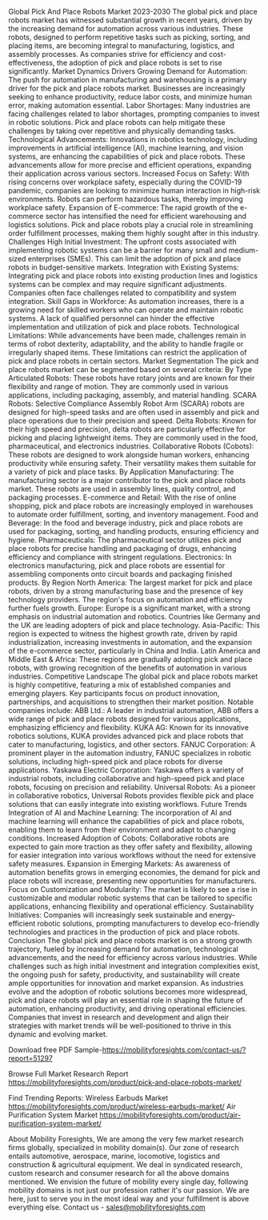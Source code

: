Global Pick And Place Robots Market 2023-2030
The global pick and place robots market has witnessed substantial growth in recent years, driven by the increasing demand for automation across various industries. These robots, designed to perform repetitive tasks such as picking, sorting, and placing items, are becoming integral to manufacturing, logistics, and assembly processes. As companies strive for efficiency and cost-effectiveness, the adoption of pick and place robots is set to rise significantly.
Market Dynamics
Drivers
Growing Demand for Automation: The push for automation in manufacturing and warehousing is a primary driver for the pick and place robots market. Businesses are increasingly seeking to enhance productivity, reduce labor costs, and minimize human error, making automation essential.
Labor Shortages: Many industries are facing challenges related to labor shortages, prompting companies to invest in robotic solutions. Pick and place robots can help mitigate these challenges by taking over repetitive and physically demanding tasks.
Technological Advancements: Innovations in robotics technology, including improvements in artificial intelligence (AI), machine learning, and vision systems, are enhancing the capabilities of pick and place robots. These advancements allow for more precise and efficient operations, expanding their application across various sectors.
Increased Focus on Safety: With rising concerns over workplace safety, especially during the COVID-19 pandemic, companies are looking to minimize human interaction in high-risk environments. Robots can perform hazardous tasks, thereby improving workplace safety.
Expansion of E-commerce: The rapid growth of the e-commerce sector has intensified the need for efficient warehousing and logistics solutions. Pick and place robots play a crucial role in streamlining order fulfillment processes, making them highly sought after in this industry.
Challenges
High Initial Investment: The upfront costs associated with implementing robotic systems can be a barrier for many small and medium-sized enterprises (SMEs). This can limit the adoption of pick and place robots in budget-sensitive markets.
Integration with Existing Systems: Integrating pick and place robots into existing production lines and logistics systems can be complex and may require significant adjustments. Companies often face challenges related to compatibility and system integration.
Skill Gaps in Workforce: As automation increases, there is a growing need for skilled workers who can operate and maintain robotic systems. A lack of qualified personnel can hinder the effective implementation and utilization of pick and place robots.
Technological Limitations: While advancements have been made, challenges remain in terms of robot dexterity, adaptability, and the ability to handle fragile or irregularly shaped items. These limitations can restrict the application of pick and place robots in certain sectors.
Market Segmentation
The pick and place robots market can be segmented based on several criteria:
By Type
Articulated Robots: These robots have rotary joints and are known for their flexibility and range of motion. They are commonly used in various applications, including packaging, assembly, and material handling.
SCARA Robots: Selective Compliance Assembly Robot Arm (SCARA) robots are designed for high-speed tasks and are often used in assembly and pick and place operations due to their precision and speed.
Delta Robots: Known for their high speed and precision, delta robots are particularly effective for picking and placing lightweight items. They are commonly used in the food, pharmaceutical, and electronics industries.
Collaborative Robots (Cobots): These robots are designed to work alongside human workers, enhancing productivity while ensuring safety. Their versatility makes them suitable for a variety of pick and place tasks.
By Application
Manufacturing: The manufacturing sector is a major contributor to the pick and place robots market. These robots are used in assembly lines, quality control, and packaging processes.
E-commerce and Retail: With the rise of online shopping, pick and place robots are increasingly employed in warehouses to automate order fulfillment, sorting, and inventory management.
Food and Beverage: In the food and beverage industry, pick and place robots are used for packaging, sorting, and handling products, ensuring efficiency and hygiene.
Pharmaceuticals: The pharmaceutical sector utilizes pick and place robots for precise handling and packaging of drugs, enhancing efficiency and compliance with stringent regulations.
Electronics: In electronics manufacturing, pick and place robots are essential for assembling components onto circuit boards and packaging finished products.
By Region
North America: The largest market for pick and place robots, driven by a strong manufacturing base and the presence of key technology providers. The region's focus on automation and efficiency further fuels growth.
Europe: Europe is a significant market, with a strong emphasis on industrial automation and robotics. Countries like Germany and the UK are leading adopters of pick and place technology.
Asia-Pacific: This region is expected to witness the highest growth rate, driven by rapid industrialization, increasing investments in automation, and the expansion of the e-commerce sector, particularly in China and India.
Latin America and Middle East & Africa: These regions are gradually adopting pick and place robots, with growing recognition of the benefits of automation in various industries.
Competitive Landscape
The global pick and place robots market is highly competitive, featuring a mix of established companies and emerging players. Key participants focus on product innovation, partnerships, and acquisitions to strengthen their market position. Notable companies include:
ABB Ltd.: A leader in industrial automation, ABB offers a wide range of pick and place robots designed for various applications, emphasizing efficiency and flexibility.
KUKA AG: Known for its innovative robotics solutions, KUKA provides advanced pick and place robots that cater to manufacturing, logistics, and other sectors.
FANUC Corporation: A prominent player in the automation industry, FANUC specializes in robotic solutions, including high-speed pick and place robots for diverse applications.
Yaskawa Electric Corporation: Yaskawa offers a variety of industrial robots, including collaborative and high-speed pick and place robots, focusing on precision and reliability.
Universal Robots: As a pioneer in collaborative robotics, Universal Robots provides flexible pick and place solutions that can easily integrate into existing workflows.
Future Trends
Integration of AI and Machine Learning: The incorporation of AI and machine learning will enhance the capabilities of pick and place robots, enabling them to learn from their environment and adapt to changing conditions.
Increased Adoption of Cobots: Collaborative robots are expected to gain more traction as they offer safety and flexibility, allowing for easier integration into various workflows without the need for extensive safety measures.
Expansion in Emerging Markets: As awareness of automation benefits grows in emerging economies, the demand for pick and place robots will increase, presenting new opportunities for manufacturers.
Focus on Customization and Modularity: The market is likely to see a rise in customizable and modular robotic systems that can be tailored to specific applications, enhancing flexibility and operational efficiency.
Sustainability Initiatives: Companies will increasingly seek sustainable and energy-efficient robotic solutions, prompting manufacturers to develop eco-friendly technologies and practices in the production of pick and place robots.
Conclusion
The global pick and place robots market is on a strong growth trajectory, fueled by increasing demand for automation, technological advancements, and the need for efficiency across various industries. While challenges such as high initial investment and integration complexities exist, the ongoing push for safety, productivity, and sustainability will create ample opportunities for innovation and market expansion. As industries evolve and the adoption of robotic solutions becomes more widespread, pick and place robots will play an essential role in shaping the future of automation, enhancing productivity, and driving operational efficiencies. Companies that invest in research and development and align their strategies with market trends will be well-positioned to thrive in this dynamic and evolving market.


Download free PDF Sample-https://mobilityforesights.com/contact-us/?report=51297


Browse Full Market Research Report 
https://mobilityforesights.com/product/pick-and-place-robots-market/


Find Trending Reports:
Wireless Earbuds Market
https://mobilityforesights.com/product/wireless-earbuds-market/
Air Purification System Market
https://mobilityforesights.com/product/air-purification-system-market/



About Mobility Foresights,
We are among the very few market research firms globally, specialized in mobility domain(s). Our zone of research entails automotive, aerospace, marine, locomotive, logistics and construction & agricultural equipment. We deal in syndicated research, custom research and consumer research for all the above domains mentioned.
We envision the future of mobility every single day, following mobility domains is not just our profession rather it's our passion. We are here, just to serve you in the most ideal way and your fulfillment is above everything else. Contact us -  sales@mobilityforesights.com 


